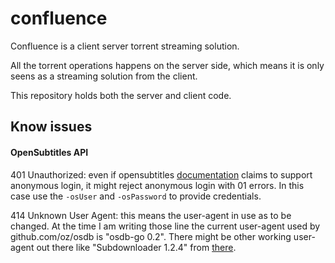 # confluence

Confluence is a client server torrent streaming solution.

All the torrent operations happens on the server side, which means it is only seens as a streaming solution from the client.

This repository holds both the server and client code.

## Know issues

#### OpenSubtitles API

401 Unauthorized: even if opensubtitles [documentation](http://trac.opensubtitles.org/projects/opensubtitles/wiki/XMLRPC#LogIn) claims to support anonymous login, it might reject anonymous login with 01 errors. In this case use the `-osUser` and `-osPassword` to provide credentials.

414 Unknown User Agent: this means the user-agent in use as to be changed. At the time I am writing those line the current user-agent used by github.com/oz/osdb is "osdb-go 0.2". There might be other working user-agent out there like "Subdownloader 1.2.4" from [there](http://trac.opensubtitles.org/projects/opensubtitles/wiki/DevReadFirst#Howtorequestanewuseragent).
